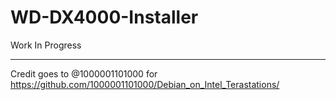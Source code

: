 # WD-DX4000-Installer
Work In Progress

---

Credit goes to @1000001101000 for https://github.com/1000001101000/Debian_on_Intel_Terastations/
